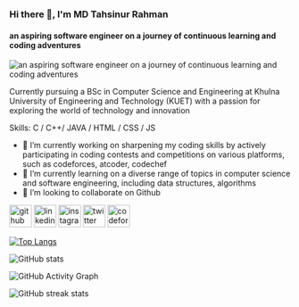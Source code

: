 ### Hi there 👋, I'm MD Tahsinur Rahman
#### an aspiring software engineer on a journey of continuous learning and coding adventures
![an aspiring software engineer on a journey of continuous learning and coding adventures](https://pbs.twimg.com/profile_banners/1710659763934248961/1696688752/1080x360)

Currently pursuing a BSc in Computer Science and Engineering at Khulna University of Engineering and Technology (KUET) with a passion for exploring the world of technology and innovation

Skills: C / C++/ JAVA / HTML / CSS / JS

- 🔭 I’m currently working on sharpening my coding skills by actively participating in coding contests and competitions on various platforms, such as codeforces, atcoder, codechef 
- 🌱 I’m currently learning on a diverse range of topics in computer science and software engineering, including data structures, algorithms 
- 👯 I’m looking to collaborate on Github 


[<img src='https://cdn.jsdelivr.net/npm/simple-icons@3.0.1/icons/github.svg' alt='github' height='40'>](https://github.com/MDTAHSINURRAHMAN)  [<img src='https://cdn.jsdelivr.net/npm/simple-icons@3.0.1/icons/linkedin.svg' alt='linkedin' height='40'>](https://www.linkedin.com/in/md-tahsinur-rahman-82535b295/)  [<img src='https://cdn.jsdelivr.net/npm/simple-icons@3.0.1/icons/instagram.svg' alt='instagram' height='40'>](https://www.instagram.com/scared_panda_yips_yips/)  [<img src='https://cdn.jsdelivr.net/npm/simple-icons@3.0.1/icons/twitter.svg' alt='twitter' height='40'>](https://twitter.com/Tahsin_1202)  [<img src='https://cdn.jsdelivr.net/npm/simple-icons@3.0.1/icons/codeforces.svg' alt='codeforces' height='40'>](hypnotic___zzzZZ)  

[![Top Langs](https://github-readme-stats.vercel.app/api/top-langs/?username=MDTAHSINURRAHMAN)](https://github.com/anuraghazra/github-readme-stats)

![GitHub stats](https://github-readme-stats.vercel.app/api?username=MDTAHSINURRAHMAN&show_icons=true&count_private=true)  

![GitHub Activity Graph](https://activity-graph.herokuapp.com/graph?username=MDTAHSINURRAHMAN)  

![GitHub streak stats](https://streak-stats.demolab.com/?user=MDTAHSINURRAHMAN)  

